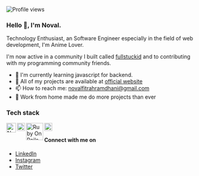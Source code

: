 ![Profile views](https://gpvc.arturio.dev/novalramdhani)

### Hello 👋, I'm Noval.
Technology Enthusiast, an Software Engineer especially in the field of web development, I'm Anime Lover.

I'm now active in a community I built called [fullstuckid](https://github.com/fullstuckid) and to contributing with my programming community friends.

- 🌱 I'm currently learning javascript for backend.
- 🚀 All of my projects are available at [official website](https://novalll.vercel.app/projects)
- 📫 How to reach me: novalfitrahramdhani@gmail.com
- 💼 Work from home made me do more projects than ever

### Tech stack

<a href="https://nextjs.org/"><img align="left" alt="Nextjs" title="Nextjs" width="25px" src="https://cdn.worldvectorlogo.com/logos/nextjs-2.svg" /></a>
<a href="https://reactjs.org/"><img align="left" alt="React" title="React" width="21px" src="https://cdn.worldvectorlogo.com/logos/react-2.svg" /></a>
<a href="https://rubyonrails.org/"><img align="left" alt="Ruby On Rails" title="Ruby On Rails" width="45px" src="https://cdn.worldvectorlogo.com/logos/rails-1.svg" /></a>
<a href="https://laravel.com/"><img align="left" alt="Laravel" title="Laravel" width="21px" src="https://cdn.worldvectorlogo.com/logos/laravel-2.svg" /></a>

<br>

#### Connect with me on

- <a href="https://linkedin.com/in/novalramdhani/">LinkedIn</a>
- <a href="https://instagram.com/novallrmdhni">Instagram</a>
- <a href="https://twitter.com/novallramdhani">Twitter</a>
